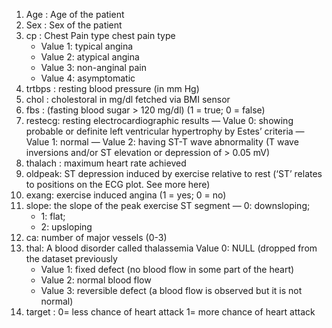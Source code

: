 1. Age : Age of the patient
2. Sex : Sex of the patient 
3. cp : Chest Pain type chest pain type
    - Value 1: typical angina
    - Value 2: atypical angina
    - Value 3: non-anginal pain
    - Value 4: asymptomatic
4. trtbps : resting blood pressure (in mm Hg)
5. chol : cholestoral in mg/dl fetched via BMI sensor
6. fbs : (fasting blood sugar > 120 mg/dl) (1 = true; 0 = false)
7. restecg: resting electrocardiographic results
    — Value 0: showing probable or definite left ventricular hypertrophy by Estes’ criteria
    — Value 1: normal
    — Value 2: having ST-T wave abnormality (T wave inversions and/or ST elevation or depression of > 0.05 mV)
8. thalach : maximum heart rate achieved
9. oldpeak: ST depression induced by exercise relative to rest (‘ST’ relates to positions on the ECG plot. See more here)
10. exang: exercise induced angina (1 = yes; 0 = no)
11. slope: the slope of the peak exercise ST segment 
    — 0: downsloping; 
    - 1: flat; 
    - 2: upsloping
12. ca: number of major vessels (0-3)
13. thal: A blood disorder called thalassemia Value 0: NULL (dropped from the dataset previously
    - Value 1: fixed defect (no blood flow in some part of the heart)
    - Value 2: normal blood flow
    - Value 3: reversible defect (a blood flow is observed but it is not normal)
14. target : 0= less chance of heart attack 1= more chance of heart attack
